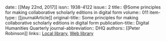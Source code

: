 date:: [[May 22nd, 2017]]
issn:: 1938-4122
issue:: 2
title:: @Some principles for making collaborative scholarly editions in digital form
volume:: 011
item-type:: [[journalArticle]]
original-title:: Some principles for making collaborative scholarly editions in digital form
publication-title:: Digital Humanities Quarterly
journal-abbreviation:: DHQ
authors:: [[Peter Robinson]]
links:: [Local library](zotero://select/groups/2386895/items/MIXHJE5T), [Web library](https://www.zotero.org/groups/2386895/items/MIXHJE5T)
